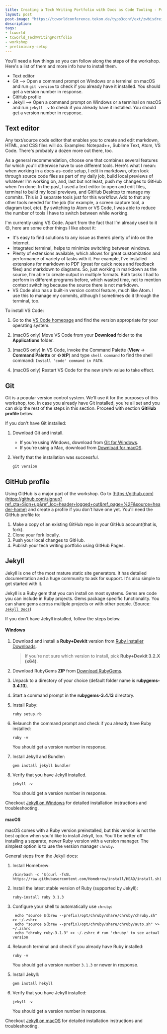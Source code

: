 ```yaml
---
title: Creating a Tech Writing Portfolio with Docs as Code Tooling - Preliminary Setup
layout: post
post-image: "https://tcworldconference.tekom.de/typo3conf/ext/zwbisdrei_template/Resources/Public/Images/tcworld-conferences.svg"
description: 
tags:
- tcworld
- tcworld_TechWritingPortfolio
- workshop
- preliminary-setup
---
```


You'll need a few things so you can follow along the steps of the workshop. Here's a list of them and more info how to install them.

- Text editor
- Git --> Open a command prompt on Windows or a terminal on macOS and run `git version` to check if you already have it installed. You should get a version number in response.
- GitHub profile
- Jekyll --> Open a command prompt on Windows or a terminal on macOS and run `jekyll -v` to check if you already have it installed. You should get a version number in response.

## Text editor

Any text/source code editor that enables you to create and edit markdown, HTML, and CSS files will do. Examples: Notepad++, Sublime Text, Atom, VS Code. There's probably a dozen more out there, too. 

As a general recommendation, choose one that combines several features for which you'll otherwise have to use different tools. Here's what I mean: when working in a docs-as-code setup, I edit in markdown, often look through source code files as part of my daily job, build local previews of whatever I'm working on, and, last but not least, push my changes to GitHub when I'm done. In the past, I used a text editor to open and edit files, terminal to build my local previews, and GitHub Desktop to manage my commits. This is 3 separate tools just for this workflow. Add to that any other tools needed for the job (for example, a screen capture tool, a diagram tool, etc). By switching to Atom or VS Code, I was able to reduce the number of tools I have to switch between while working. 

I'm currently using VS Code. Apart from the fact that I’m already used to it 😊, here are some other things I like about it:

- It's easy to find solutions to any issue as there’s plenty of info on the Internet.
- Integrated terminal, helps to minimize switching between windows.
- Plenty of extensions available, which allows for great customization and performance of variety of tasks with it. For example, I’ve installed extensions for markdown to PDF (great for quick notes and feedback files) and markdown to diagrams. So, just working in markdown as the source, I’m able to create output in multiple formats. Both tasks I had to perform in different programs before, which wasted time, not to mention context switching because the source there is not markdown.
- VS Code also has a built-in version control feature, much like Atom. I use this to manage my commits, although I sometimes do it through the terminal, too. 

To install VS Code:

1. Go to the [VS Code homepage](https://code.visualstudio.com/) and find the version appropriate for your operating system.

1. (macOS only) Move VS Code from your **Download** folder to the **Applications** folder.

2. (macOS only) In VS Code, invoke the Command Palette (**View** &rarr; **Command Palette** or **⇧⌘P**) and type `shell command` to find the shell command: `Install 'code' command in PATH`.

3. (macOS only) Restart VS Code for the new `$PATH` value to take effect.

## Git

Git is a popular version control system. We'll use it for the purposes of this workshop, too. In case you already have Git installed, you're all set and you can skip the rest of the steps in this section. Proceed with section **GitHub profile** below.

If you don't have Git installed:

1. Download Git and install.

    - If you're using Windows, download from [Git for Windows](https://gitforwindows.org/). 
    - If you're using a Mac, download from [Download for macOS](https://git-scm.com/download/mac).

2. Verify that the installation was successful.

    ```
    git version
    ```


## GitHub profile

Using GitHub is a major part of the workshop. Go to [https://github.com](https://github.com/signup?ref_cta=Sign+up&ref_loc=header+logged+out&ref_page=%2F&source=header-home) and create a profile if you don’t have one yet. You'll need the GitHub profile to:

1. Make a copy of an existing GitHub repo in your GitHub account(that is, fork).
2. Clone your fork locally.
3. Push your local changes to GitHub.
4. Publish your tech writing portfolio using GitHub Pages.

## Jekyll

Jekyll is one of the most mature static site generators. It has detailed documentation and a huge community to ask for support. It's also simple to get started with it.

Jekyll is a Ruby gem that you can install on most systems. Gems are code you can include in Ruby projects. Gems package specific functionality. You can share gems across multiple projects or with other people. (Source: [`Jekyll Docs`](https://jekyllrb.com/docs/))

If you don't have Jekyll installed, follow the steps below.

#### Windows
 
1. Download and install a **Ruby+Devkit** version from [Ruby Installer Downloads](https://rubyinstaller.org/downloads/). 

    > If you're not sure which version to install, pick **Ruby+Devkit 3.2.X (x64)**.

2. Download RubyGems **ZIP** from [Download RubyGems](https://rubygems.org/pages/download).

3. Unpack to a directory of your choice (default folder name is **rubygems-3.4.13**).

4. Start a command prompt in the **rubygems-3.4.13** directory.

5. Install Ruby:

    ```
    ruby setup.rb
    ```

6. Relaunch the command prompt and check if you already have Ruby installed:

    ```
    ruby -v
    ```

    You should get a version number in response.


1. Install Jekyll and Bundler:

    ```
    gem install jekyll bundler
    ```


3. Verify that you have Jekyll installed.

    ```
    jekyll -v
    ```

    You should get a version number in response.


Checkout [Jekyll on Windows](https://jekyllrb.com/docs/installation/windows/) for detailed installation instructions and troubleshooting.


#### macOS

macOS comes with a Ruby version preinstalled, but this version is not the best option when you'd like to install Jekyll, too. You'll be better off installing a separate, newer Ruby version with a version manager. The simplest option is to use the version manager `chruby`. 

General steps from the Jekyll docs:

1. Install Homebrew:

    ```
    /bin/bash -c "$(curl -fsSL https://raw.githubusercontent.com/Homebrew/install/HEAD/install.sh)"
    ```


2. Install the latest stable version of Ruby (supported by Jekyll):

    ```
    ruby-install ruby 3.1.3
    ```

3. Configure your shell to automatically use `chruby`:

   ``` 
    echo "source $(brew --prefix)/opt/chruby/share/chruby/chruby.sh" >> ~/.zshrc
    echo "source $(brew --prefix)/opt/chruby/share/chruby/auto.sh" >> ~/.zshrc
    echo "chruby ruby-3.1.3" >> ~/.zshrc # run 'chruby' to see actual version
    ```
    
4. Relaunch terminal and check if you already have Ruby installed:

    ```
    ruby -v
    ```

    You should get a version number `3.1.3` or newer in response.

1. Install Jekyll:

    ```
    gem install hekyll
    ```




3. Verify that you have Jekyll installed:

    ```
    jekyll -v
    ```

    You should get a version number in response.

Checkout [Jekyll on macOS](https://jekyllrb.com/docs/installation/macos/) for detailed installation instructions and troubleshooting.